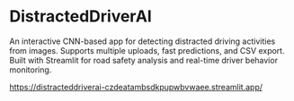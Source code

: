 # DistractedDriverAI
An interactive CNN-based app for detecting distracted driving activities from images. Supports multiple uploads, fast predictions, and CSV export. Built with Streamlit for road safety analysis and real-time driver behavior monitoring.


https://distracteddriverai-czdeatambsdkpupwbvwaee.streamlit.app/
